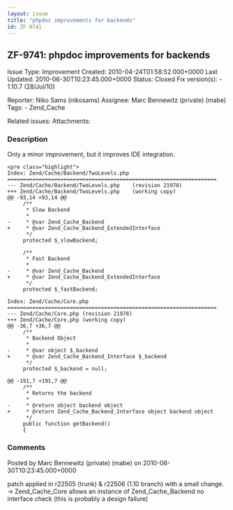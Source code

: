 ```yaml
---
layout: issue
title: "phpdoc improvements for backends"
id: ZF-9741
---
```


ZF-9741: phpdoc improvements for backends
-----------------------------------------

 Issue Type: Improvement Created: 2010-04-24T01:58:52.000+0000 Last Updated: 2010-06-30T10:23:45.000+0000 Status: Closed Fix version(s): - 1.10.7 (28/Jul/10)
 
 Reporter:  Niko Sams (nikosams)  Assignee:  Marc Bennewitz (private) (mabe)  Tags: - Zend\_Cache
 
 Related issues: 
 Attachments: 
### Description

Only a minor improvement, but it improves IDE integration.

 
    <pre class="highlight">
    Index: Zend/Cache/Backend/TwoLevels.php                                           
    ===================================================================               
    --- Zend/Cache/Backend/TwoLevels.php    (revision 21978)                          
    +++ Zend/Cache/Backend/TwoLevels.php    (working copy)                            
    @@ -93,14 +93,14 @@                                                               
         /**                                                                          
          * Slow Backend                                                              
          *                                                                           
    -     * @var Zend_Cache_Backend                                                   
    +     * @var Zend_Cache_Backend_ExtendedInterface                                 
          */                                                                          
         protected $_slowBackend;                                                     
                                                                                      
         /**                                                                          
          * Fast Backend                                                              
          *                                                                           
    -     * @var Zend_Cache_Backend                                                   
    +     * @var Zend_Cache_Backend_ExtendedInterface                                 
          */                                                                          
         protected $_fastBackend;                                                     
                                                                                      
    Index: Zend/Cache/Core.php                                                        
    ===================================================================               
    --- Zend/Cache/Core.php (revision 21978)                                          
    +++ Zend/Cache/Core.php (working copy)                                            
    @@ -36,7 +36,7 @@                                                                 
         /**                                                                          
          * Backend Object                                                            
          *                                                                           
    -     * @var object $_backend                                                     
    +     * @var Zend_Cache_Backend_Interface $_backend                               
          */                                                                          
         protected $_backend = null;                                                  
                                                                                      
    @@ -191,7 +191,7 @@                                                               
         /**                                                                          
          * Returns the backend                                                       
          *                                                                           
    -     * @return object backend object                                             
    +     * @return Zend_Cache_Backend_Interface object backend object                
          */                                                                          
         public function getBackend()                                                 
         {                                                                     


 

 

### Comments

Posted by Marc Bennewitz (private) (mabe) on 2010-06-30T10:23:45.000+0000

patch applied in r22505 (trunk) & r22506 (1.10 branch) with a small change. -> Zend\_Cache\_Core allows an instance of Zend\_Cache\_Backend no interface check (this is probably a design failure)

 

 